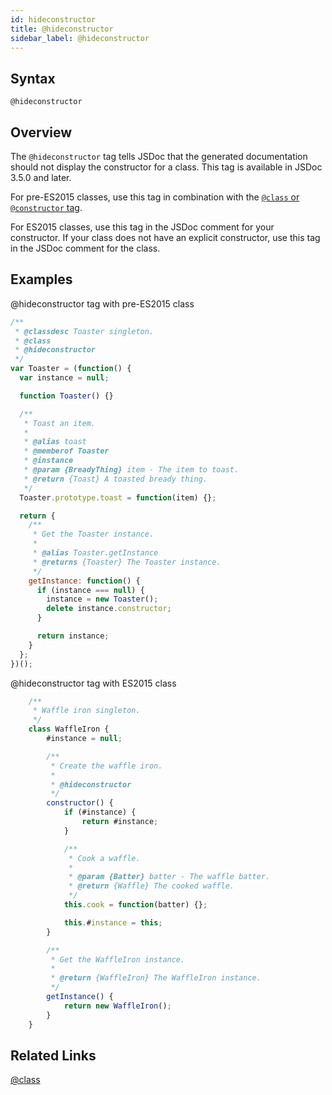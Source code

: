 ```yaml
---
id: hideconstructor
title: @hideconstructor
sidebar_label: @hideconstructor
---
```


## Syntax

`@hideconstructor`

## Overview

The `@hideconstructor` tag tells JSDoc that the generated documentation should not display the constructor for a class. This tag is available in JSDoc 3.5.0 and later.

For pre-ES2015 classes, use this tag in combination with the [`@class` or `@constructor` tag](./class.md).

For ES2015 classes, use this tag in the JSDoc comment for your constructor. If your class does not have an explicit constructor, use this tag in the JSDoc comment for the class.

## Examples

@hideconstructor tag with pre-ES2015 class

```js
/**
 * @classdesc Toaster singleton.
 * @class
 * @hideconstructor
 */
var Toaster = (function() {
  var instance = null;

  function Toaster() {}

  /**
   * Toast an item.
   *
   * @alias toast
   * @memberof Toaster
   * @instance
   * @param {BreadyThing} item - The item to toast.
   * @return {Toast} A toasted bready thing.
   */
  Toaster.prototype.toast = function(item) {};

  return {
    /**
     * Get the Toaster instance.
     *
     * @alias Toaster.getInstance
     * @returns {Toaster} The Toaster instance.
     */
    getInstance: function() {
      if (instance === null) {
        instance = new Toaster();
        delete instance.constructor;
      }

      return instance;
    }
  };
})();
```

@hideconstructor tag with ES2015 class

```js
    /**
     * Waffle iron singleton.
     */
    class WaffleIron {
        #instance = null;

        /**
         * Create the waffle iron.
         *
         * @hideconstructor
         */
        constructor() {
            if (#instance) {
                return #instance;
            }

            /**
             * Cook a waffle.
             *
             * @param {Batter} batter - The waffle batter.
             * @return {Waffle} The cooked waffle.
             */
            this.cook = function(batter) {};

            this.#instance = this;
        }

        /**
         * Get the WaffleIron instance.
         *
         * @return {WaffleIron} The WaffleIron instance.
         */
        getInstance() {
            return new WaffleIron();
        }
    }
```

## Related Links

[@class](./class.md)
